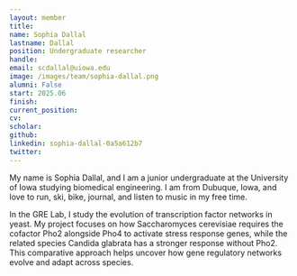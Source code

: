 ```yaml
---
layout: member
title:
name: Sophia Dallal
lastname: Dallal
position: Undergraduate researcher
handle:
email: scdallal@uiowa.edu
image: /images/team/sophia-dallal.png
alumni: False
start: 2025.06
finish: 
current_position: 
cv:
scholar:
github:
linkedin: sophia-dallal-0a5a612b7
twitter:
---
```


My name is Sophia Dallal, and I am a junior undergraduate at the University of Iowa studying biomedical engineering. I am from Dubuque, Iowa, and love to run, ski, bike, journal, and listen to music in my free time. 

In the GRE Lab, I study the evolution of transcription factor networks in yeast. My project focuses on how Saccharomyces cerevisiae requires the cofactor Pho2 alongside Pho4 to activate stress response genes, while the related species Candida glabrata has a stronger response without Pho2. This comparative approach helps uncover how gene regulatory networks evolve and adapt across species. 
